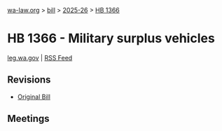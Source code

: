 [wa-law.org](/) > [bill](/bill/) > [2025-26](/bill/2025-26/) > [HB 1366](/bill/2025-26/hb/1366/)

# HB 1366 - Military surplus vehicles
[leg.wa.gov](https://app.leg.wa.gov/billsummary?BillNumber=1366&Year=2025&Initiative=false) | [RSS Feed](./rss.xml)

## Revisions
* [Original Bill](1/)

## Meetings